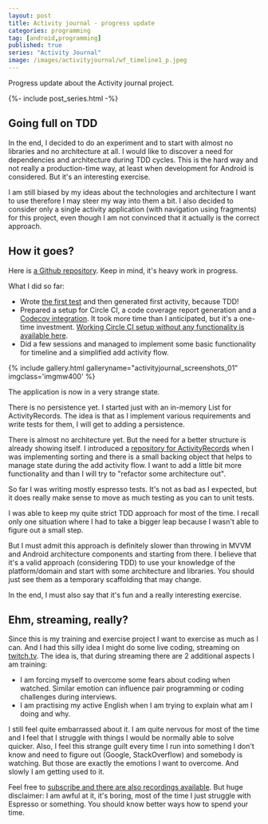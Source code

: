 ```yaml
---
layout: post
title: Activity journal - progress update
categories: programming
tag: [android,programming]
published: true
series: "Activity Journal"
image: /images/activityjournal/wf_timeline1_p.jpeg
---
```



Progress update about the Activity journal project.

<!--more-->

{%- include post_series.html -%}


## Going full on TDD

In the end, I decided to do an experiment and to start with almost no libraries and no architecture at all. I would like to discover a need for dependencies and architecture during TDD cycles. This is the hard way and not really a production-time way, at least when development for Android is considered. But it's an interesting exercise. 

I am still biased by my ideas about the technologies and architecture I want to use therefore I may steer my way into them a bit. I also decided to consider only a single activity application (with navigation using fragments) for this project, even though I am not convinced that it actually is the correct approach.


## How it goes?

Here is [a Github repository](https://github.com/josefadamcik/activityjournal). Keep in mind, it's heavy work in progress.

What I did so far:

- Wrote [the first test](https://github.com/josefadamcik/activityjournal/commit/fc4caa175774359877da0cda55449c407fa1a71a#diff-b41961406f96e9d990d19b21db8fc53a) and then generated first activity, because TDD!
- Prepared a setup for Circle CI, a code coverage report generation and a [Codecov integration](https://codecov.io/gh/josefadamcik/activityjournal). It took more time than I anticipated, but it's a one-time investment. [Working Circle CI setup without any functionality is available here](https://github.com/josefadamcik/activityjournal/tree/36ab365d3a2a460e4fec3a1394d29db7e0e83239).
- Did a few sessions and managed to implement some basic functionality for timeline and a simplified add activity flow. 


{% include gallery.html galleryname="activityjournal_screenshots_01" imgclass='imgmw400' %}


The application is now in a very strange state. 

There is no persistence yet. I started just with an in-memory List for ActivityRecords. The idea is that as I implement various requirements and write tests for them, I will get to adding a persistence. 

There is almost no architecture yet. But the need for a better structure is already showing itself. I introduced a [repository for ActivityRecords](https://github.com/josefadamcik/activityjournal/commit/c347765a8be844790613b3087ea3249af0237129#diff-1e747f0c66e8ea3b863938f214ceb9cb) when I was implementing sorting and there is a small backing object that helps to manage state during the add activity flow. I want to add a little bit more functionality and than I will try to "refactor some architecture out".


So far I was writing mostly espresso tests. It's not as bad as I expected, but it does really make sense to move as much testing as you can to unit tests.

I was able to keep my quite strict TDD approach for most of the time. I recall only one situation where I had to take a bigger leap because I wasn't able to figure out a small step.

But I must admit this approach is definitely slower than throwing in MVVM and Android architecture components and starting from there. I believe that it's a valid approach (considering TDD) to use your knowledge of the platform/domain and start with some architecture and libraries. You should just see them as a temporary scaffolding that may change.

In the end, I must also say that it's fun and a really interesting exercise.

## Ehm, streaming, really? 

Since this is my training and exercise project I want to exercise as much as I can. And I had this silly idea I might do some live coding, streaming on [twitch.tv](https://www.twitch.tv/josefadmc). The idea is, that during streaming there are 2 additional aspects I am training:

- I am forcing myself to overcome some fears about coding when watched. Similar emotion can influence pair programming or coding challenges during interviews.
- I am practising my active English when I am trying to explain what am I doing and why.

I still feel quite embarrassed about it. I am quite nervous for most of the time and I feel that I struggle with things I would be normally able to solve quicker. Also, I feel this strange guilt every time I run into something I don't know and need to figure out (Google, StackOverflow) and somebody is watching. But those are exactly the emotions I want to overcome. And slowly I am getting used to it.

Feel free to [subscribe and there are also recordings available](https://www.twitch.tv/josefadmc). But huge disclaimer: I am awful at it, it's boring, most of the time I just struggle with Espresso or something. You should know better ways how to spend your time. 



